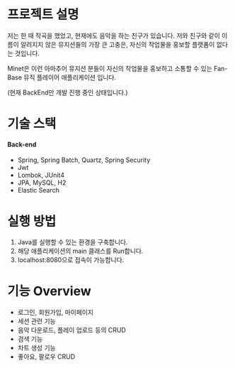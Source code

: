 # 프로젝트 설명


 저는 한 때 작곡을 했었고, 현재에도 음악을 하는 친구가 있습니다. 저와 친구와 같이 이름이 알려지지 않은 뮤지션들의 가장 큰 고충은, 자신의 작업물을 홍보할 플랫폼이 없다는 것입니다.
 
 Minet은 이런 아마추어 뮤지션 분들이 자신의 작업물을 홍보하고 소통할 수 있는 Fan-Base 뮤직 플레이어 애플리케이션 입니다.
 
 (현재 BackEnd만 개발 진행 중인 상태입니다.)


# 기술 스택

#### Back-end
+ Spring, Spring Batch, Quartz, Spring Security
+ Jwt
+ Lombok, JUnit4
+ JPA, MySQL, H2
+ Elastic Search


# 실행 방법


1. Java를 실행할 수 있는 환경을 구축합니다.
2. 해당 애플리케이션의 main 클래스를 Run합니다.
3. localhost:8080으로 접속이 가능합니다.


# 기능 Overview

- 로그인, 회원가입, 마이페이지
- 세션 관련 기능
- 음악 다운로드, 플레이 업로드 등의 CRUD
- 검색 기능
- 차트 생성 기능
- 좋아요, 팔로우 CRUD
